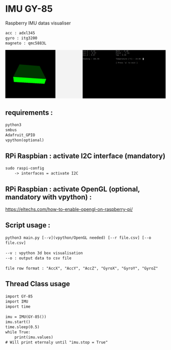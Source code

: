 # IMU GY-85
Raspberry IMU datas visualiser

	acc : adxl345
	gyro : itg3200
	magneto : qmc5883L

![](capture.bmp)

## requirements :
```
python3 
smbus 
Adafruit_GPIO
vpython(optional)
```

## RPi Raspbian : activate I2C interface (mandatory)
```
sudo raspi-config
	-> interfaces = activate I2C
```

## RPi Raspbian : activate OpenGL (optional, mandatory with vpython) :
https://eltechs.com/how-to-enable-opengl-on-raspberry-pi/

## Script usage : 
```
python3 main.py [--v](vpython/OpenGL needed) [--r file.csv] [--o file.csv]

--v : vpython 3d box visualisation
--o : output data to csv file

file row format : "AccX", "AccY", "AccZ", "GyroX", "GyroY", "GyroZ" 
```

## Thread Class usage
```
import GY-85
import IMU
import time

imu = IMU(GY-85())
imu.start()
time.sleep(0.5)
while True:
	print(imu.values)
# Will print eternaly until "imu.stop = True"
```

